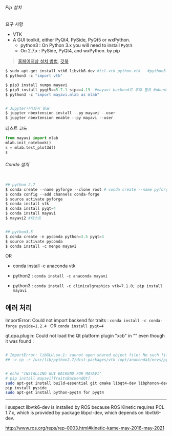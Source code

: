 ###### Pip 설치 

요구 사항 
- VTK
- A GUI toolkit, either PyQt4, PySide, PyQt5 or wxPython.
    - python3 : On Python 3.x you will need to install `PyQt5`
    - On 2.7.x :  PySide, PyQt4, and wxPython. by pip

> [홈페이지상 설치 방법](http://docs.enthought.com/mayavi/mayavi/installation.html#), [깃북](https://adioshun.gitbooks.io/pcl/content/visualization.html) 

```python
$ sudo apt-get install vtk6 libvtk6-dev #tcl-vtk python-vtk   #python3-vtk는 없음 
$ python3 -c "import vtk"

$ pip3 install numpy mayavi
$ pip3 install pyqt5==5.7.1 sip==4.19  #mayavi backend로 추후 필요 #ubuntu 16.04, pyqt5
$ python3 -c "import mayavi.mlab as mlab"


# Jupyter시각화시 필요 
$ jupyter nbextension install --py mayavi --user
$ jupyter nbextension enable --py mayavi --user
```

테스트 코드 

```python 
from mayavi import mlab
mlab.init_notebook()
s = mlab.test_plot3d()
s
```

###### Conda 설치  


```python 

## python 2.7
$ conda create --name pyforge --clone root # conda create --name pyforge python=2.7
$ conda config --add channels conda-forge
$ source activate pyforge
$ conda install vtk
$ conda install pyqt=4
$ conda install mayavi
$ mayavi2 #테스트 


## python3.5
$ conda create -n pyconda python=3.5 pyqt=4
$ source activate pyconda
$ conda install -c menpo mayavi


```
OR 
- conda install -c anaconda vtk 

- python2 : `conda install -c anaconda mayavi`
- python3 : `conda install -c clinicalgraphics vtk=7.1.0; pip install mayavi`


## 에러 처리 

ImportError: Could not import backend for traits : `conda install -c conda-forge pyside=1.2.4 ` OR `conda install pyqt=4`

qt.qpa.plugin: Could not load the Qt platform plugin "xcb" in "" even though it was found : 




```bash

# ImportError: libGLU.so.1: cannot open shared object file: No such file or director
## -> cp -r /usr/lib/python2.7/dist-packages/vtk /opt/anaconda3/envs/python2_gpu/lib/python2.7/site-packages/


# echo "INSTALLING GUI BACKEND FOR MAYAVI"
# pip install mayavi[TraitsBackendQt]
sudo apt-get install build-essential git cmake libqt4-dev libphonon-dev python2.7-dev libxml2-dev libxslt1-dev qtmobility-dev libqtwebkit-dev
pip install pyside
sudo apt-get install python-pyqt4 for pyqt4

```


---

I suspect libvtk6-dev is installed by ROS because ROS Kinetic requires PCL 1.7.x, which is provided by package libpcl-dev, which depends on libvtk6-dev.

http://www.ros.org/reps/rep-0003.html#kinetic-kame-may-2016-may-2021
